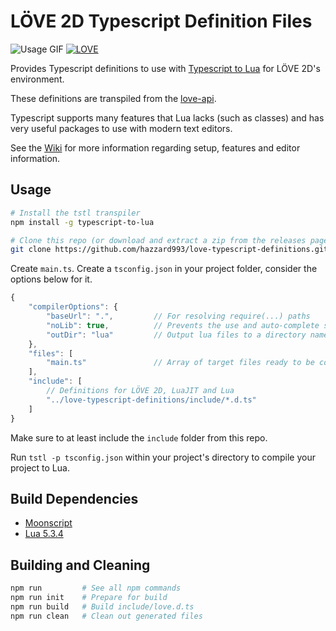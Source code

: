 # LÖVE 2D Typescript Definition Files
![Usage GIF](https://media.giphy.com/media/8rEiqcM9BldxRmSMgW/giphy.gif)
[![LOVE](https://img.shields.io/badge/L%C3%96VE-11.1-EA316E.svg)](http://love2d.org/)

Provides Typescript definitions to use with [Typescript to Lua](https://github.com/Perryvw/TypescriptToLua) for LÖVE 2D's environment.

These definitions are transpiled from the [love-api](https://github.com/love2d-community/love-api).

Typescript supports many features that Lua lacks (such as classes) and has very useful packages to use with modern text editors.

See the [Wiki](https://github.com/hazzard993/love-typescript-definitions/wiki) for more information regarding setup, features and editor information.

## Usage
```bash
# Install the tstl transpiler
npm install -g typescript-to-lua

# Clone this repo (or download and extract a zip from the releases page)
git clone https://github.com/hazzard993/love-typescript-definitions.git
```
Create `main.ts`.
Create a `tsconfig.json` in your project folder, consider the options below for it.
```js
{
    "compilerOptions": {
        "baseUrl": ".",         // For resolving require(...) paths
        "noLib": true,          // Prevents the use and auto-complete suggestions from non-lua libraries
        "outDir": "lua"         // Output lua files to a directory named outDir
    },
    "files": [
        "main.ts"               // Array of target files ready to be compiled to .lua
    ],
    "include": [
        // Definitions for LÖVE 2D, LuaJIT and Lua
        "../love-typescript-definitions/include/*.d.ts"
    ]
}
```
Make sure to at least include the `include` folder from this repo.

Run `tstl -p tsconfig.json` within your project's directory to compile your project to Lua.

## Build Dependencies
- [Moonscript](https://moonscript.org)
- [Lua 5.3.4](https://www.lua.org/download.html)

## Building and Cleaning
```bash
npm run         # See all npm commands
npm run init    # Prepare for build
npm run build   # Build include/love.d.ts
npm run clean   # Clean out generated files
```

